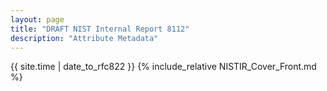 ```yaml
---
layout: page
title: "DRAFT NIST Internal Report 8112"
description: "Attribute Metadata"
---
```


{{ site.time | date_to_rfc822 }}
{% include_relative NISTIR_Cover_Front.md %}
